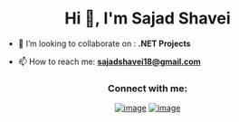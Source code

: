 <h1 align="center">Hi 👋, I'm Sajad Shavei</h1>

- 👯 I’m looking to collaborate on : **.NET Projects**

- 📫 How to reach me: **sajadshavei18@gmail.com**

<h3 align="center">Connect with me:</h3>
<div align="center">

[![image](https://img.shields.io/badge/Telegram-0077B5?style=for-the-badge&logo=telegram&logoColor=white)](https://t.me/sajadshavei/)
[![image](https://img.shields.io/badge/WhatsApps-0000?style=for-the-badge&logo=whatsapp&logoColor=white)](https://wa.me/09182001219/)
</div>
